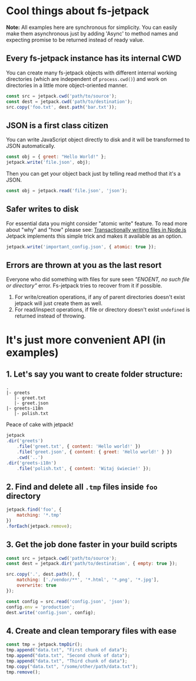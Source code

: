 # Cool things about fs-jetpack
**Note:** All examples here are synchronous for simplicity. You can easily make them asynchronous just by adding 'Async' to method names and expecting promise to be returned instead of ready value.

## Every fs-jetpack instance has its internal CWD
You can create many fs-jetpack objects with different internal working directories (which are independent of `process.cwd()`) and work on directories in a little more object-oriented manner.
```js
const src = jetpack.cwd('path/to/source');
const dest = jetpack.cwd('path/to/destination');
src.copy('foo.txt', dest.path('bar.txt'));
```

## JSON is a first class citizen
You can write JavaScript object directly to disk and it will be transformed to JSON automatically.
```js
const obj = { greet: "Hello World!" };
jetpack.write('file.json', obj);
```
Then you can get your object back just by telling read method that it's a JSON.
```js
const obj = jetpack.read('file.json', 'json');
```

## Safer writes to disk
For essential data you might consider "atomic write" feature. To read more about "why" and "how" please see: [Transactionally writing files in Node.js](http://stackoverflow.com/questions/17047994/transactionally-writing-files-in-node-js) Jetpack implements this simple trick and makes it available as an option.
```js
jetpack.write('important_config.json', { atomic: true });
```

## Errors are thrown at you as the last resort
Everyone who did something with files for sure seen *"ENOENT, no such file or directory"* error. Fs-jetpack tries to recover from it if possible.  
1. For write/creation operations, if any of parent directories doesn't exist jetpack will just create them as well.  
2. For read/inspect operations, if file or directory doesn't exist `undefined` is returned instead of throwing.


# It's just more convenient API (in examples)

## 1. Let's say you want to create folder structure:
```
.
|- greets
   |- greet.txt
   |- greet.json
|- greets-i18n
   |- polish.txt
```
Peace of cake with jetpack!
```js
jetpack
.dir('greets')
    .file('greet.txt', { content: 'Hello world!' })
    .file('greet.json', { content: { greet: 'Hello world!' } })
    .cwd('..')
.dir('greets-i18n')
    .file('polish.txt', { content: 'Witaj świecie!' });
```

## 2. Find and delete all `.tmp` files inside `foo` directory
```js
jetpack.find('foo', {
    matching: '*.tmp'
})
.forEach(jetpack.remove);
```

## 3. Get the job done faster in your build scripts
```js
const src = jetpack.cwd('path/to/source');
const dest = jetpack.dir('path/to/destination', { empty: true });

src.copy('.', dest.path(), {
    matching: ['./vendor/**', '*.html', '*.png', '*.jpg'],
    overwrite: true
});

const config = src.read('config.json', 'json');
config.env = 'production';
dest.write('config.json', config);
```

## 4. Create and clean temporary files with ease
```js
const tmp = jetpack.tmpDir();
tmp.append("data.txt", "First chunk of data");
tmp.append("data.txt", "Second chunk of data");
tmp.append("data.txt", "Third chunk of data");
tmp.copy("data.txt", "/some/other/path/data.txt");
tmp.remove();
```
